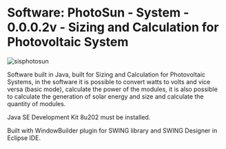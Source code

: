 # Software: PhotoSun - System - 0.0.0.2v - Sizing and Calculation for Photovoltaic System

![sisphotosun](https://repository-images.githubusercontent.com/882546303/3b2a071d-5209-4d97-881a-5ded15a78270)

Software built in Java, built for Sizing and Calculation for Photovoltaic Systems, in the software it is possible to convert watts to volts and vice versa (basic mode), calculate the power of the modules, it is also possible to calculate the generation of solar energy and size and calculate the quantity of modules.

Java SE Development Kit 8u202 must be installed.

Built with WindowBuilder plugin for SWING library and SWING Designer in Eclipse IDE.
